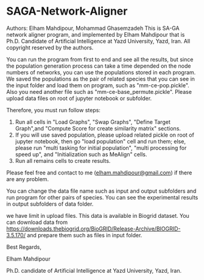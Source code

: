 # SAGA-Network-Aligner
Authors: Elham Mahdipour, Mohammad Ghasemzadeh
This is SA-GA network aligner program, and implemented by Elham Mahdipour that is Ph.D. Candidate of Artificial Intelligence at Yazd University, Yazd, Iran.  All copyright reserved by the authors.

You can run the program from first to end and see all the results, but since the population generation process can take a time depended on the node numbers of networks, you can use the populations stored in each program. We saved the populations as the pair of related species that you can see in the input folder and load them on program, such as "mm-ce-pop.pickle". Also you need another file such as "mm-ce-base_permute.pickle". Please upload data files on root of jupyter notebook or subfolder.

Therefore, you must run follow steps:
1) Run all cells in "Load Graphs", "Swap Graphs", "Define Target Graph",and "Compute Score for create similarity matrix" sections.
2) If you will use saved population, please upload related pickle on root of jupyter notebook, then go "load population" cell and run them; else, please run "multi tasking for initial population", "multi processing for speed up", and "Initialization such as MeAlign" cells. 
3) Run all remains cells to create results. 

Please feel free and contact to me (elham.mahdipour@gmail.com) if there are any problem.

You can change the data file name such as input and output subfolders and run program for other pairs of species. You can see the experimental results in output subfolders of data folder. 

we have limit in upload files. 
This data is available in Biogrid dataset. You can download data from https://downloads.thebiogrid.org/BioGRID/Release-Archive/BIOGRID-3.5.170/ and prepare them such as files in input folder. 

Best Regards,

Elham Mahdipour

Ph.D. candidate of Artificial Intelligence at Yazd University, Yazd, Iran. 
